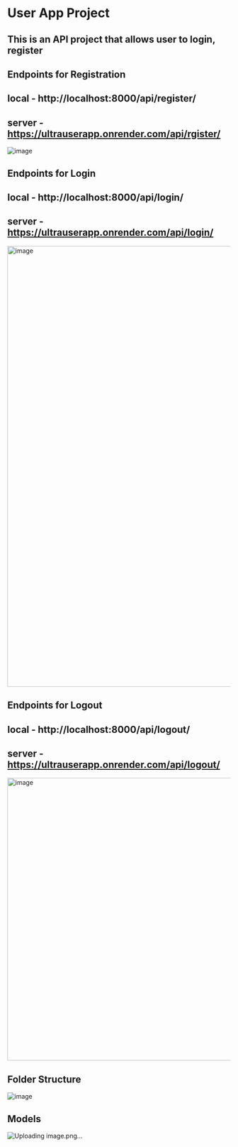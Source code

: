 # User App Project
## This is an API project that allows user to login, register

## Endpoints for Registration
## local - http://localhost:8000/api/register/
## server - https://ultrauserapp.onrender.com/api/rgister/

![image](https://github.com/user-attachments/assets/68387f44-e23d-4fe1-9a10-0e5e6005538b)

## Endpoints for Login
## local - http://localhost:8000/api/login/
## server - https://ultrauserapp.onrender.com/api/login/

<img width="1346" height="993" alt="image" src="https://github.com/user-attachments/assets/4cb6a8c0-9393-4e4a-b92f-fbe041863e0c" />

## Endpoints for Logout
## local - http://localhost:8000/api/logout/
## server - https://ultrauserapp.onrender.com/api/logout/

<img width="1345" height="637" alt="image" src="https://github.com/user-attachments/assets/b3b42b9e-b7a6-42ce-a7ce-fdb0e4e0795e" />



## Folder Structure
![image](https://github.com/user-attachments/assets/e4416e98-eb6a-4d0d-9146-eeeec5521577)

## Models
![Uploading image.png…]()

